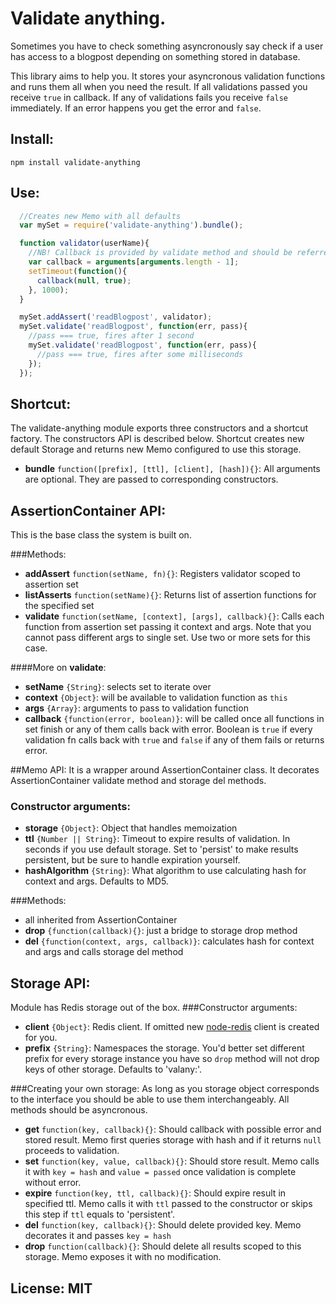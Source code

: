 Validate anything.
=====================

Sometimes you have to check something asyncronously say
check if a user has access to a blogpost depending on something stored in database.

This library aims to help you. It stores your asyncronous validation functions and runs
them all when you need the result. If all validations passed you receive `true` in callback.
If any of validations fails you receive `false` immediately. If an error happens you get the
error and `false`.

## Install:
    npm install validate-anything

## Use:
```js
  //Creates new Memo with all defaults
  var mySet = require('validate-anything').bundle();

  function validator(userName){
    //NB! Callback is provided by validate method and should be referred to like this.
    var callback = arguments[arguments.length - 1];
    setTimeout(function(){
      callback(null, true);
    }, 1000);
  }

  mySet.addAssert('readBlogpost', validator);
  mySet.validate('readBlogpost', function(err, pass){
    //pass === true, fires after 1 second
    mySet.validate('readBlogpost', function(err, pass){
      //pass === true, fires after some milliseconds
    });
  });
```


## Shortcut:
The validate-anything module exports three constructors and a shortcut factory.
The constructors API is described below. Shortcut creates new default Storage and returns new Memo
configured to use this storage.

- **bundle** `function([prefix], [ttl], [client], [hash]){}`: All arguments are optional.
They are passed to corresponding constructors.

## AssertionContainer API:
This is the base class the system is built on.

###Methods:
- **addAssert** `function(setName, fn){}`: Registers validator scoped to assertion set
- **listAsserts** `function(setName){}`: Returns list of assertion functions for the specified set
- **validate** `function(setName, [context], [args], callback){}`: Calls each function from assertion set
passing it context and args. Note that you cannot pass different args to single set.
Use two or more sets for this case.

####More on **validate**:
- **setName** `{String}`: selects set to iterate over
- **context** `{Object}`: will be available to validation function as `this`
- **args** `{Array}`: arguments to pass to validation function
- **callback** `{function(error, boolean)}`: will be called once all functions in set finish or any of them calls back with error.
Boolean is `true` if every validation fn calls back with `true` and `false` if any of them fails or returns error.

##Memo API:
It is a wrapper around AssertionContainer class.
It decorates AssertionContainer validate method and storage del methods.

### Constructor arguments:
- **storage** `{Object}`: Object that handles memoization
- **ttl** `{Number || String}`: Timeout to expire results of validation.
In seconds if you use default storage.
Set to 'persist' to make results persistent, but be sure to handle expiration
yourself.
- **hashAlgorithm** `{String}`: What algorithm to use calculating hash for context and args. Defaults to MD5.

###Methods:
- all inherited from AssertionContainer
- **drop** `{function(callback){}`: just a bridge to storage drop method
- **del** `{function(context, args, callback)}`: calculates hash for context and args and calls storage del method

## Storage API:
Module has Redis storage out of the box.
###Constructor arguments:
- **client** `{Object}`: Redis client. If omitted new [node-redis](https://github.com/mranney/node_redis) client is created for you.
- **prefix** `{String}`: Namespaces the storage. You'd better set different prefix for every
 storage instance you have so `drop` method will not drop keys of other storage. Defaults to 'valany:'.

###Creating your own storage:
As long as you storage object corresponds to the interface you should be able to
use them interchangeably. All methods should be asyncronous.

- **get** `function(key, callback){}`: Should callback with possible error and stored result.
Memo first queries storage with hash and if it returns `null` proceeds to validation.
- **set** `function(key, value, callback){}`: Should store result.
Memo calls it with `key = hash` and `value = passed` once validation is complete without error.
- **expire** `function(key, ttl, callback){}`: Should expire result in specified ttl.
Memo calls it with `ttl` passed to the constructor or skips this step if `ttl` equals to 'persistent'.
- **del** `function(key, callback){}`: Should delete provided key.
Memo decorates it and passes `key = hash`
- **drop** `function(callback){}`: Should delete all results scoped to this storage.
Memo exposes it with no modification.


## License: MIT

